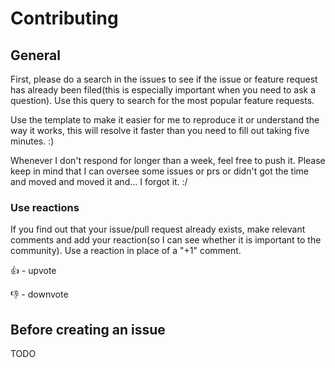 # Contributing

## General
First, please do a search in the issues to see if the issue or feature request has already been filed(this is especially important when you need to ask a question). Use this query to search for the most popular feature requests.

Use the template to make it easier for me to reproduce it or understand the way it works, this will resolve it faster than you need to fill out taking five minutes. :)

Whenever I don't respond for longer than a week, feel free to push it.
Please keep in mind that I can oversee some issues or prs or didn't got the time and moved and moved it and... I forgot it. :/

### Use reactions
If you find out that your issue/pull request already exists, make relevant comments and add your reaction(so I can see whether it is important to the community). Use a reaction in place of a "+1" comment.

👍 - upvote

👎 - downvote

## Before creating an issue
TODO